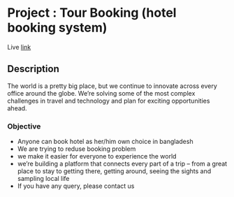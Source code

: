 # Project : Tour Booking (hotel booking system)

Live [link](https://tourism-assignment-11.web.app/)

## Description

The world is a pretty big place, but we continue to innovate across every office around the globe. We’re solving some of the most complex challenges in travel and technology and plan for exciting opportunities ahead.

### Objective

- Anyone can book hotel as her/him own choice in bangladesh
- We are trying to reduse booking problem
- we make it easier for everyone to experience the world
- we’re building a platform that connects every part of a trip – from a great place to stay to getting there, getting around, seeing the sights and sampling local life
- If you have any query, please contact us
